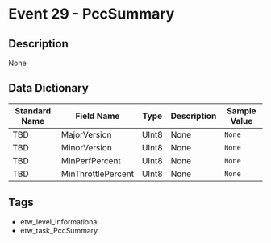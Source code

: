 # Event 29 - PccSummary

## Description
None

## Data Dictionary
|Standard Name|Field Name|Type|Description|Sample Value|
|---|---|---|---|---|
|TBD|MajorVersion|UInt8|None|`None`|
|TBD|MinorVersion|UInt8|None|`None`|
|TBD|MinPerfPercent|UInt8|None|`None`|
|TBD|MinThrottlePercent|UInt8|None|`None`|

## Tags
* etw_level_Informational
* etw_task_PccSummary